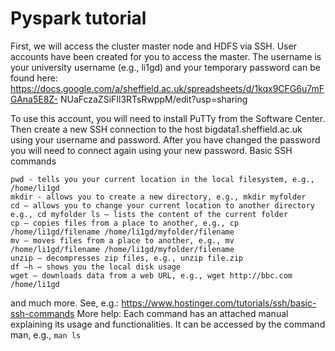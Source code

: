 # Pyspark tutorial
First, we will access the cluster master node and HDFS via SSH.
User accounts have been created for you to access the master. The username is your university username (e.g., li1gd) and your temporary password can be found here: https://docs.google.com/a/sheffield.ac.uk/spreadsheets/d/1kqx9CFG6u7mFGAna5E8Z- NUaFczaZSiFIl3RTsRwppM/edit?usp=sharing

To use this account, you will need to install PuTTy from the Software Center.
Then create a new SSH connection to the host bigdata1.sheffield.ac.uk using your username and password. After you have changed the password you will need to connect again using your new password.
Basic SSH commands
```
pwd - tells you your current location in the local filesystem, e.g., /home/li1gd
mkdir - allows you to create a new directory, e.g., mkdir myfolder
cd – allows you to change your current location to another directory e.g., cd myfolder ls – lists the content of the current folder
cp – copies files from a place to another, e.g., cp /home/li1gd/filename /home/li1gd/myfolder/filename
mv – moves files from a place to another, e.g., mv /home/li1gd/filename /home/li1gd/myfolder/filename
unzip – decompresses zip files, e.g., unzip file.zip
df –h – shows you the local disk usage
wget – downloads data from a web URL, e.g., wget http://bbc.com /home/li1gd
```

and much more. See, e.g.:
https://www.hostinger.com/tutorials/ssh/basic-ssh-commands
More help: Each command has an attached manual explaining its usage and functionalities. It can be accessed by the command man, e.g., `` man ls ``
